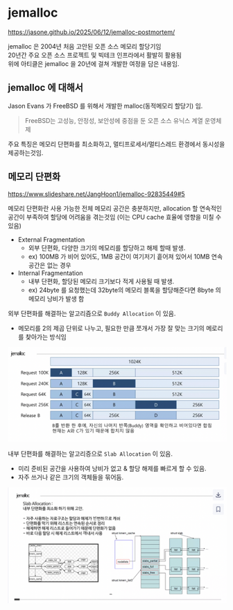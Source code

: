 # jemalloc

https://jasone.github.io/2025/06/12/jemalloc-postmortem/

jemalloc 은 2004년 처음 고안된 오픈 소스 메모리 할당기임  
20년간 주요 오픈 소스 프로젝트 및 빅테크 인프라에서 활발히 활용됨  
위에 아티클은 jemalloc 을 20년에 걸쳐 개발한 여정을 담은 내용임.

## jemalloc 에 대해서

Jason Evans 가 FreeBSD 를 위해서 개발한 malloc(동적메모리 할당기) 임.  
> FreeBSD는 고성능, 안정성, 보안성에 중점을 둔 오픈 소스 유닉스 계열 운영체제

주요 특징은 메모리 단편화를 최소화하고, 멀티프로세서/멀티스레드 환경에서 동시성을 제공하는것임.


## 메모리 단편화

https://www.slideshare.net/JangHoon1/jemalloc-92835449#5

메모리 단편화란 사용 가능한 전체 메모리 공간은 충분하지만, allocation 할 연속적인 공간이 부족하여 할당에 어려움을 겪는것임 (이는 CPU cache 효율에 영향을 미칠 수 있음)

* External Fragmentation
  * 외부 단편화, 다양한 크기의 메모리를 할당하고 해제 할때 발생.
  * ex) 100MB 가 비어 있어도, 1MB 공간이 여기저기 흩어져 있어서 10MB 연속 공간은 없는 경우
* Internal Fragmentation
  * 내부 단편화, 할당된 메모리 크기보다 적게 사용될 때 발생.
  * ex) 24byte 를 요청했는데 32byte의 메모리 블록을 할당해준다면 8byte 의 메모리 낭비가 발생 함

외부 단편화를 해결하는 알고리즘으로 `Buddy Allocation` 이 있음.
* 메모리를 2의 제곱 단위로 나누고, 필요한 만큼 쪼개서 가장 잘 맞는 크기의 메로리를 찾아가는 방식임

<img src='../img/buddy-allocation.png'>

내부 단편화를 해결하는 알고리증으로 `Slab Allocation` 이 있음.
* 미리 준비된 공간을 사용하여 낭비가 없고 & 할당 해제를 빠르게 할 수 있음.
* 자주 쓰거나 같은 크기의 객체들을 묶어둠.

<img src='../img/slab-allocation.png'>
